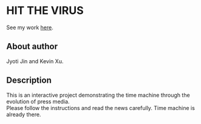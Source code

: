 # HIT THE VIRUS

See my work [here](https://koapushjin.github.io/creative-coding/time-machine/page5/index.html).

## About author

Jyoti Jin and Kevin Xu.

## Description

This is an interactive project demonstrating the time machine through the evolution of press media.  
Please follow the instructions and read the news carefully. Time machine is already there.
